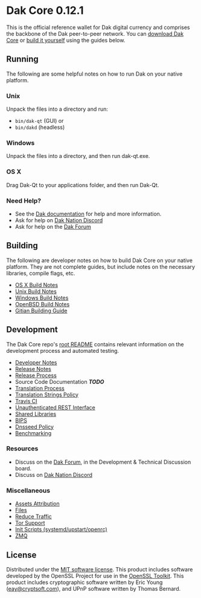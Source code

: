 Dak Core 0.12.1
=====================

This is the official reference wallet for Dak digital currency and comprises the backbone of the Dak peer-to-peer network. You can [download Dak Core](https://www.dak.org/downloads/) or [build it yourself](#building) using the guides below.

Running
---------------------
The following are some helpful notes on how to run Dak on your native platform.

### Unix

Unpack the files into a directory and run:

- `bin/dak-qt` (GUI) or
- `bin/dakd` (headless)

### Windows

Unpack the files into a directory, and then run dak-qt.exe.

### OS X

Drag Dak-Qt to your applications folder, and then run Dak-Qt.

### Need Help?

* See the [Dak documentation](https://dakpay.atlassian.net/wiki/display/DOC)
for help and more information.
* Ask for help on [Dak Nation Discord](http://dakchat.org)
* Ask for help on the [Dak Forum](https://dak.org/forum)

Building
---------------------
The following are developer notes on how to build Dak Core on your native platform. They are not complete guides, but include notes on the necessary libraries, compile flags, etc.

- [OS X Build Notes](build-osx.md)
- [Unix Build Notes](build-unix.md)
- [Windows Build Notes](build-windows.md)
- [OpenBSD Build Notes](build-openbsd.md)
- [Gitian Building Guide](gitian-building.md)

Development
---------------------
The Dak Core repo's [root README](/README.md) contains relevant information on the development process and automated testing.

- [Developer Notes](developer-notes.md)
- [Release Notes](release-notes.md)
- [Release Process](release-process.md)
- Source Code Documentation ***TODO***
- [Translation Process](translation_process.md)
- [Translation Strings Policy](translation_strings_policy.md)
- [Travis CI](travis-ci.md)
- [Unauthenticated REST Interface](REST-interface.md)
- [Shared Libraries](shared-libraries.md)
- [BIPS](bips.md)
- [Dnsseed Policy](dnsseed-policy.md)
- [Benchmarking](benchmarking.md)

### Resources
* Discuss on the [Dak Forum](https://dak.org/forum), in the Development & Technical Discussion board.
* Discuss on [Dak Nation Discord](http://dakchat.org)

### Miscellaneous
- [Assets Attribution](assets-attribution.md)
- [Files](files.md)
- [Reduce Traffic](reduce-traffic.md)
- [Tor Support](tor.md)
- [Init Scripts (systemd/upstart/openrc)](init.md)
- [ZMQ](zmq.md)

License
---------------------
Distributed under the [MIT software license](/COPYING).
This product includes software developed by the OpenSSL Project for use in the [OpenSSL Toolkit](https://www.openssl.org/). This product includes
cryptographic software written by Eric Young ([eay@cryptsoft.com](mailto:eay@cryptsoft.com)), and UPnP software written by Thomas Bernard.
